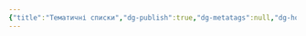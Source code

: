 ```yaml
---
{"title":"Тематичні списки","dg-publish":true,"dg-metatags":null,"dg-home":null,"permalink":"/tematichni-spiski/","dgPassFrontmatter":true,"noteIcon":""}
---
```


